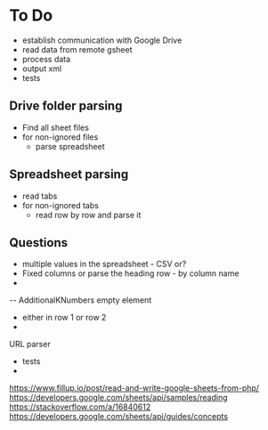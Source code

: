 # To Do
- establish communication with Google Drive
- read data from remote gsheet
- process data
- output xml
- tests

## Drive folder parsing
- Find all sheet files
- for non-ignored files
  - parse spreadsheet

## Spreadsheet parsing
- read tabs
- for non-ignored tabs
  - read row by row and parse it



## Questions
- multiple values in the spreadsheet - CSV or?
- Fixed columns or parse the heading row - by column name
 - 
 -- AdditionalKNumbers empty element
- either in row 1 or row 2
- 

URL parser
- tests
- 


https://www.fillup.io/post/read-and-write-google-sheets-from-php/
https://developers.google.com/sheets/api/samples/reading
https://stackoverflow.com/a/16840612
https://developers.google.com/sheets/api/guides/concepts

